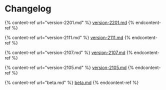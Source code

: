# Changelog

{% content-ref url="version-2201.md" %}
[version-2201.md](version-2201.md)
{% endcontent-ref %}

{% content-ref url="version-2111.md" %}
[version-2111.md](version-2111.md)
{% endcontent-ref %}

{% content-ref url="version-2107.md" %}
[version-2107.md](version-2107.md)
{% endcontent-ref %}

{% content-ref url="version-2105.md" %}
[version-2105.md](version-2105.md)
{% endcontent-ref %}

{% content-ref url="beta.md" %}
[beta.md](beta.md)
{% endcontent-ref %}

